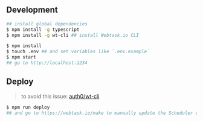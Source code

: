 ## Development
```bash
## install global dependencies
$ npm install -g typescript
$ npm install -g wt-cli ## install Webtask.io CLI
```

```bash
$ npm install
$ touch .env ## and set variables like `.env.example`
$ npm start
## go to http://localhost:1234
```

## Deploy
> to avoid this issue: [auth0/wt-cli](https://github.com/auth0/wt-cli/issues/157)
```bash
$ npm run deploy
## and go to https://webtask.io/make to manually update the Scheduler on GUI
```
